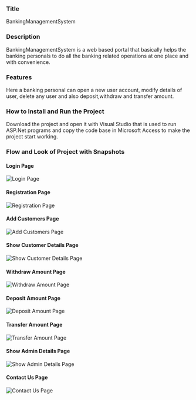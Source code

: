 ### Title
BankingManagementSystem

### Description 
BankingManagementSystem is a web based portal that basically helps the banking personals to do all the banking related operations at one place and 
with convenience.

### Features
Here a banking personal can open a new user account, modify details of user, delete any user and also deposit,withdraw and transfer amount.

### How to Install and Run the Project
Download the project and open it with Visual Studio that is used to run ASP.Net programs and copy the code base in Microsoft Access to make the project 
start working.

### Flow and Look of Project with Snapshots

#### Login Page
![Login Page](https://user-images.githubusercontent.com/75979160/161209122-f62d8aef-9025-4e26-aecc-0dc18c0b801e.PNG)

#### Registration Page
![Registration Page](https://user-images.githubusercontent.com/75979160/161209324-63ee57e4-51bc-48b2-996b-f8cf07165a4a.PNG)

#### Add Customers Page
![Add Customers Page](https://user-images.githubusercontent.com/75979160/161209337-5309e2f3-a831-4b23-968f-2850f140e898.PNG)

#### Show Customer Details Page
![Show Customer Details Page](https://user-images.githubusercontent.com/75979160/161209354-014ae412-23ee-4953-b355-0267d8ce2001.PNG)

#### Withdraw Amount Page
![Withdraw Amount Page](https://user-images.githubusercontent.com/75979160/161209373-2c0b0620-c632-47a6-aac9-8402454caa75.PNG)

#### Deposit Amount Page
![Deposit Amount Page](https://user-images.githubusercontent.com/75979160/161209398-a8194e21-41a2-40cf-8e50-a3cf8b0a5542.PNG)

#### Transfer Amount Page
![Transfer Amount Page](https://user-images.githubusercontent.com/75979160/161209407-dfc586e0-c50e-4962-9cd0-2f8086fa87ca.PNG)

#### Show Admin Details Page
![Show Admin Details Page](https://user-images.githubusercontent.com/75979160/161209421-f69db83d-b344-4b14-b003-ce3251129dbe.png)

#### Contact Us Page
![Contact Us Page](https://user-images.githubusercontent.com/75979160/161209447-a051c6b7-1e15-4dd9-97a7-e09ed09e8e30.PNG)


